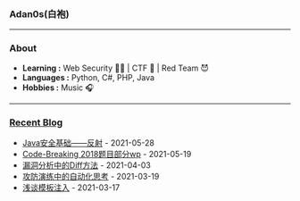 ### Adan0s(白袍) 

---------------------------------------------------------------------------------------------------------------------------------------------------------------------------------

### About

-  **Learning :** Web Security :man_student: | CTF :checkered_flag: | Red Team :smiling_imp:
-  **Languages :** Python, C#, PHP, Java 
-  **Hobbies :** Music :headphones:

---------------------------------------------------------------------------------------------------------------------------------------------------------------------------------

### [Recent Blog](https://eviladan0s.github.io/)

- [Java安全基础——反射](https://eviladan0s.github.io/2021/05/28/java-base-reflect/) - 2021-05-28
- [Code-Breaking 2018题目部分wp](https://eviladan0s.github.io/2021/05/19/code-breaking-2018-wp/) - 2021-05-19
- [漏洞分析中的Diff方法](https://eviladan0s.github.io/2021/04/03/vul-diff/) - 2021-04-03
- [攻防演练中的自动化思考](https://eviladan0s.github.io/2021/03/19/redteam-automation-thinking/) - 2021-03-19
- [浅谈模板注入](https://eviladan0s.github.io/2021/03/17/Template-injection/) - 2021-03-17
